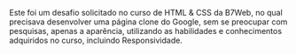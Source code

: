 Este foi um desafio solicitado no curso de HTML & CSS da B7Web, no qual precisava desenvolver uma página clone do Google, sem se preocupar com pesquisas, apenas a aparência, utilizando as habilidades e conhecimentos adquiridos no curso, incluindo Responsividade.